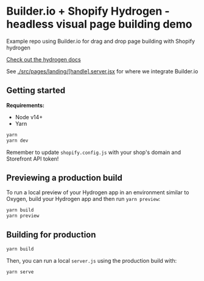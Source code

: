 # Builder.io + Shopify Hydrogen - headless visual page building demo

Example repo using Builder.io for drag and drop page building with Shopify hydrogen

[Check out the hydrogen docs](https://shopify.dev/custom-storefronts/hydrogen)

See [./src/pages/landing/[handle].server.jsx](./src/pages/landing/[handle].server.jsx) for where we integrate Builder.io

## Getting started

**Requirements:**

- Node v14+
- Yarn

```bash
yarn
yarn dev
```

Remember to update `shopify.config.js` with your shop's domain and Storefront API token!

## Previewing a production build

To run a local preview of your Hydrogen app in an environment similar to Oxygen, build your Hydrogen app and then run `yarn preview`:

```bash
yarn build
yarn preview
```

## Building for production

```bash
yarn build
```

Then, you can run a local `server.js` using the production build with:

```bash
yarn serve
```
